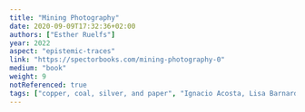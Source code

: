 ```yaml
---
title: "Mining Photography"
date: 2020-09-09T17:32:36+02:00
authors: ["Esther Ruelfs"]
year: 2022
aspect: "epistemic-traces"
link: "https://spectorbooks.com/mining-photography-0"
medium: "book"
weight: 9
notReferenced: true
tags: ["copper, coal, silver, and paper", "Ignacio Acosta, Lisa Barnard, F&D Cartier, Susanne Kriemann, Mary Mattingly, Daphné Nan Le Sergent, Lisa Rave, Alison Rossiter, Metabolic Studio’s Optics Division, Robert Smithson, Simon Starling, Anaïs Tondeur, James Welling, Noa Yafe and Tobias Zielony, along with historical works by Eduard Christian Arning, Hermann Biow, Oscar and Theodor Hofmeister, Jürgen Friedrich Mahrt, Hermann Reichling"]
---
```

